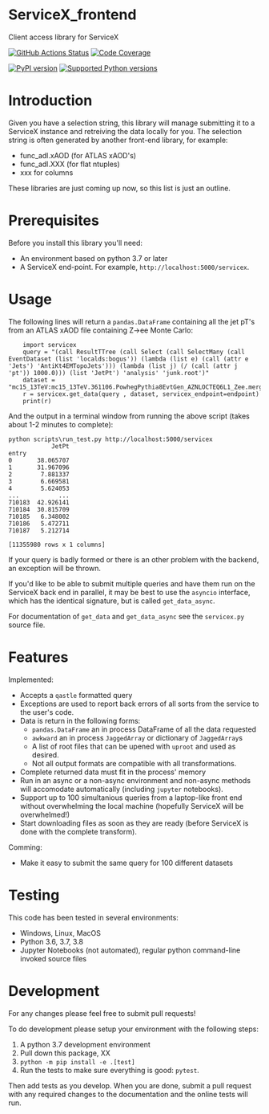 # ServiceX_frontend
 Client access library for ServiceX

[![GitHub Actions Status](https://github.com/ssl-hep/ServiceX_frontend/workflows/CI/CD/badge.svg)](https://github.com/ssl-hep/ServiceX_frontend/actions)
[![Code Coverage](https://codecov.io/gh/ssl-hep/ServiceX_frontend/graph/badge.svg)](https://codecov.io/gh/ssl-hep/ServiceX_frontend)

[![PyPI version](https://badge.fury.io/py/servicex.svg)](https://badge.fury.io/py/servicex)
[![Supported Python versions](https://img.shields.io/pypi/pyversions/servicex.svg)](https://pypi.org/project/servicex/)

# Introduction

Given you have a selection string, this library will manage submitting it to a ServiceX instance and retreiving the data locally for you.
The selection string is often generated by another front-end library, for example:

- func_adl.xAOD (for ATLAS xAOD's)
- func_adl.XXX (for flat ntuples)
- xxx for columns

These libraries are just coming up now, so this list is just an outline.

# Prerequisites

Before you install this library you'll need:

- An environment based on python 3.7 or later
- A ServiceX end-point. For example, `http://localhost:5000/servicex`.

# Usage

The following lines will return a `pandas.DataFrame` containing all the jet pT's from an ATLAS xAOD file containing Z->ee Monte Carlo:

```
    import servicex
    query = "(call ResultTTree (call Select (call SelectMany (call EventDataset (list 'localds:bogus')) (lambda (list e) (call (attr e 'Jets') 'AntiKt4EMTopoJets'))) (lambda (list j) (/ (call (attr j 'pt')) 1000.0))) (list 'JetPt') 'analysis' 'junk.root')"
    dataset = "mc15_13TeV:mc15_13TeV.361106.PowhegPythia8EvtGen_AZNLOCTEQ6L1_Zee.merge.DAOD_STDM3.e3601_s2576_s2132_r6630_r6264_p2363_tid05630052_00"
    r = servicex.get_data(query , dataset, servicex_endpoint=endpoint)
    print(r)
```
And the output in a terminal window from running the above script (takes about 1-2 minutes to complete):
```
python scripts\run_test.py http://localhost:5000/servicex
            JetPt
entry
0       38.065707
1       31.967096
2        7.881337
3        6.669581
4        5.624053
...           ...
710183  42.926141
710184  30.815709
710185   6.348002
710186   5.472711
710187   5.212714

[11355980 rows x 1 columns]
```

If your query is badly formed or there is an other problem with the backend, an exception will be thrown.

If you'd like to be able to submit multiple queries and have them run on the ServiceX back end in parallel, it may be best to use the `asyncio` interface, which has the identical signature, but is called `get_data_async`.

For documentation of `get_data` and `get_data_async` see the `servicex.py` source file.

# Features

Implemented:

- Accepts a `qastle` formatted query
- Exceptions are used to report back errors of all sorts from the service to the user's code.
- Data is return in the following forms:
    - `pandas.DataFrame` an in process DataFrame of all the data requested
    - `awkward` an in process `JaggedArray` or dictionary of `JaggedArray`s
    - A list of root files that can be upened with `uproot` and used as desired.
    - Not all output formats are compatible with all transformations.
- Complete returned data must fit in the process' memory
- Run in an async or a non-async environment and non-async methods will accomodate automatically (including `jupyter` notebooks).
- Support up to 100 simultanious queries from a laptop-like front end without overwhelming the local machine (hopefully ServiceX will be overwhelmed!)
- Start downloading files as soon as they are ready (before ServiceX is done with the complete transform).

Comming:

- Make it easy to submit the same query for 100 different datasets

# Testing

This code has been tested in several environments:

- Windows, Linux, MacOS
- Python 3.6, 3.7, 3.8
- Jupyter Notebooks (not automated), regular python command-line invoked source files

# Development

For any changes please feel free to submit pull requests!

To do development please setup your environment with the following steps:

1. A python 3.7 development environment
1. Pull down this package, XX
1. `python -m pip install -e .[test]`
1. Run the tests to make sure everything is good: `pytest`.

Then add tests as you develop. When you are done, submit a pull request with any required changes to the documentation and the online tests will run.

